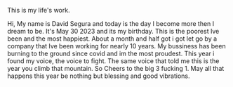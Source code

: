 This is my life's work.

Hi, My name is David Segura and today is the day I become more then I dream to be. It's May 30 2023 and its my birthday. This is the poorest Ive been and the most happiest. About a month and half got i got let go by a company that Ive been working for nearly 10 years. My bussiness has been burning to the ground since covid and im the most proudest. This year i found my voice, the voice to fight. The same voice that told me this is the year you climb that mountain. So Cheers to the big 3 fucking 1. May all that happens this year be nothing but blessing and good vibrations.
